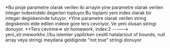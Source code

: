*Bu proje parametre olarak verilen iki arrayin yine parametre olarak verilen integer indexindeki degerleri topluyor.Bu toplami yeni index olarak bir integer degiskeninde tutuyor.
*Yine parametre olarak verilen string degiskenini elde edilen indexe gore ters ceviriyor. Ve yeni olusan stringi donuyor.
**Ters cevirme=> str:homework, index:2 -----> yeni_str:meworkho
//bu islemler yapilirken cesitli hatalar(out of bounds, null array veya string) meydana geldiginde "not true" stringi donuyor
